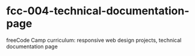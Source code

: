 # fcc-004-technical-documentation-page
freeCode Camp curriculum: responsive web design projects, technical documentation page

